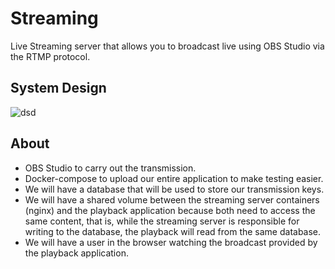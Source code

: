 # Streaming

Live Streaming server that allows you to broadcast live using OBS Studio via the RTMP protocol.

## System Design

![dsd](https://lucid.app/publicSegments/view/c2e21dba-801a-41e6-a0a5-b4aff339d4e9/image.png)

## About

- OBS Studio to carry out the transmission.
- Docker-compose to upload our entire application to make testing easier.
- We will have a database that will be used to store our transmission keys.
- We will have a shared volume between the streaming server containers (nginx) and the playback application because both need to access the same content, that is, while the streaming server is responsible for writing to the database, the playback will read from the same database.
- We will have a user in the browser watching the broadcast provided by the playback application.
